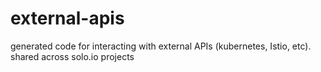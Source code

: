 # external-apis
generated code for interacting with external APIs (kubernetes, Istio, etc). shared across solo.io projects
